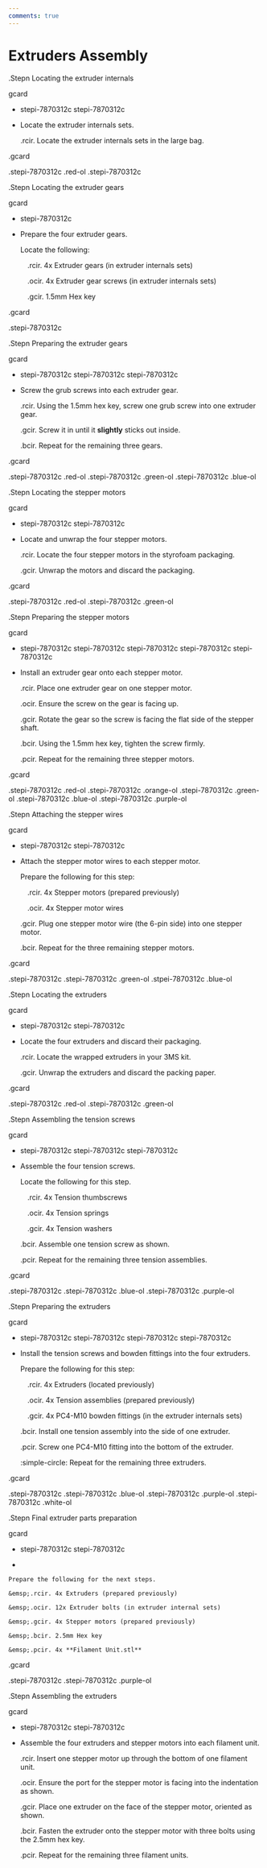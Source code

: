 ```yaml
---
comments: true
---
```


<link rel="stylesheet" href="../../../assets/css/kits.css">

# Extruders Assembly

.Stepn Locating the extruder internals

gcard

- stepi-7870312c
    stepi-7870312c

- Locate the extruder internals sets.

    .rcir. Locate the extruder internals sets in the large bag.

.gcard

.stepi-7870312c .red-ol
.stepi-7870312c

.Stepn Locating the extruder gears

gcard

- stepi-7870312c

- Prepare the four extruder gears.

    Locate the following:

    &emsp;.rcir. 4x Extruder gears (in extruder internals sets)

    &emsp;.ocir. 4x Extruder gear screws (in extruder internals sets)

    &emsp;.gcir. 1.5mm Hex key

.gcard

.stepi-7870312c

.Stepn Preparing the extruder gears

gcard

- stepi-7870312c
    stepi-7870312c
    stepi-7870312c

- Screw the grub screws into each extruder gear.

    .rcir. Using the 1.5mm hex key, screw one grub screw into one extruder gear.

    .gcir. Screw it in until it **slightly** sticks out inside.

    .bcir. Repeat for the remaining three gears.

.gcard

.stepi-7870312c .red-ol
.stepi-7870312c .green-ol
.stepi-7870312c .blue-ol

.Stepn Locating the stepper motors

gcard

- stepi-7870312c
    stepi-7870312c

- Locate and unwrap the four stepper motors.

    .rcir. Locate the four stepper motors in the styrofoam packaging.

    .gcir. Unwrap the motors and discard the packaging.

.gcard

.stepi-7870312c .red-ol
.stepi-7870312c .green-ol

.Stepn Preparing the stepper motors

gcard

- stepi-7870312c
    stepi-7870312c
    stepi-7870312c
    stepi-7870312c
    stepi-7870312c

- Install an extruder gear onto each stepper motor.

    .rcir. Place one extruder gear on one stepper motor.

    .ocir. Ensure the screw on the gear is facing up.

    .gcir. Rotate the gear so the screw is facing the flat side of the stepper shaft.

    .bcir. Using the 1.5mm hex key, tighten the screw firmly.

    .pcir. Repeat for the remaining three stepper motors.

.gcard

.stepi-7870312c .red-ol
.stepi-7870312c .orange-ol
.stepi-7870312c .green-ol
.stepi-7870312c .blue-ol
.stepi-7870312c .purple-ol

.Stepn Attaching the stepper wires

gcard

- stepi-7870312c
    stepi-7870312c

- Attach the stepper motor wires to each stepper motor.

    Prepare the following for this step:

    &emsp;.rcir. 4x Stepper motors (prepared previously)

    &emsp;.ocir. 4x Stepper motor wires

    .gcir. Plug one stepper motor wire (the 6-pin side) into one stepper motor.

    .bcir. Repeat for the three remaining stepper motors.

.gcard

.stepi-7870312c
.stepi-7870312c .green-ol
.stpei-7870312c .blue-ol

.Stepn Locating the extruders

gcard

- stepi-7870312c
    stepi-7870312c

- Locate the four extruders and discard their packaging.

    .rcir. Locate the wrapped extruders in your 3MS kit.

    .gcir. Unwrap the extruders and discard the packing paper.

.gcard

.stepi-7870312c .red-ol
.stepi-7870312c .green-ol

.Stepn Assembling the tension screws

gcard

- stepi-7870312c
    stepi-7870312c
    stepi-7870312c

- Assemble the four tension screws.

    Locate the following for this step.

    &emsp;.rcir. 4x Tension thumbscrews

    &emsp;.ocir. 4x Tension springs

    &emsp;.gcir. 4x Tension washers

    .bcir. Assemble one tension screw as shown.

    .pcir. Repeat for the remaining three tension assemblies.

.gcard

.stepi-7870312c
.stepi-7870312c .blue-ol
.stepi-7870312c .purple-ol

.Stepn Preparing the extruders

gcard

- stepi-7870312c
    stepi-7870312c
    stepi-7870312c
    stepi-7870312c

- Install the tension screws and bowden fittings into the four extruders.

    Prepare the following for this step:

    &emsp;.rcir. 4x Extruders (located previously)

    &emsp;.ocir. 4x Tension assemblies (prepared previously)

    &emsp;.gcir. 4x PC4-M10 bowden fittings (in the extruder internals sets)

    .bcir. Install one tension assembly into the side of one extruder.

    .pcir. Screw one PC4-M10 fitting into the bottom of the extruder.

    :simple-circle: Repeat for the remaining three extruders.

.gcard

.stepi-7870312c
.stepi-7870312c .blue-ol
.stepi-7870312c .purple-ol
.stepi-7870312c .white-ol

.Stepn Final extruder parts preparation

gcard

- stepi-7870312c
    stepi-7870312c

- 

    Prepare the following for the next steps.

    &emsp;.rcir. 4x Extruders (prepared previously)

    &emsp;.ocir. 12x Extruder bolts (in extruder internal sets)

    &emsp;.gcir. 4x Stepper motors (prepared previously)

    &emsp;.bcir. 2.5mm Hex key

    &emsp;.pcir. 4x **Filament Unit.stl**

.gcard

.stepi-7870312c
.stepi-7870312c .purple-ol

.Stepn Assembling the extruders

gcard

- stepi-7870312c
    stepi-7870312c

- Assemble the four extruders and stepper motors into each filament unit.

    .rcir. Insert one stepper motor up through the bottom of one filament unit.

    .ocir. Ensure the port for the stepper motor is facing into the indentation as shown.

    .gcir. Place one extruder on the face of the stepper motor, oriented as shown.

    .bcir. Fasten the extruder onto the stepper motor with three bolts using the 2.5mm hex key.

    .pcir. Repeat for the remaining three filament units.
    